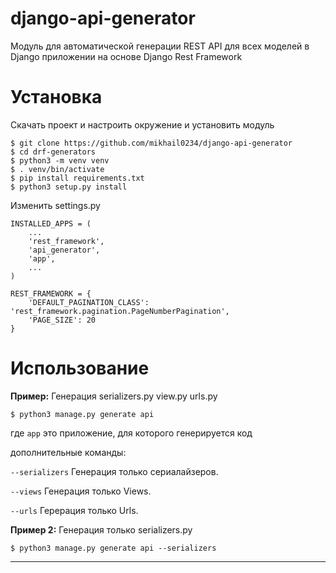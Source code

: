 # django-api-generator

Модуль для автоматической генерации REST API для всех моделей в Django приложении на основе Django Rest Framework

# Установка 

Скачать проект и настроить окружение и установить модуль

    $ git clone https://github.com/mikhail0234/django-api-generator
    $ cd drf-generators
    $ python3 -m venv venv
    $ . venv/bin/activate
    $ pip install requirements.txt
    $ python3 setup.py install
    
Изменить settings.py


    INSTALLED_APPS = (
        ...
        'rest_framework',
        'api_generator',
        'app',
        ...
    )

    REST_FRAMEWORK = {
        'DEFAULT_PAGINATION_CLASS': 'rest_framework.pagination.PageNumberPagination',
        'PAGE_SIZE': 20
    }


# Использование

**Пример:** Генерация serializers.py view.py urls.py


    $ python3 manage.py generate api 
где ``app`` это приложение, для которого генерируется код

дополнительные команды:
  
  ``--serializers``          Генерация только сериалайзеров.
  
  ``--views``                Генерация только Views.
  
  ``--urls``                 Герерация только Urls.


**Пример 2:** Генерация только serializers.py 

    $ python3 manage.py generate api --serializers

-------------------
